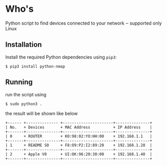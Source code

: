 # Who's

Python script to find devices connected to your network ‒ supported only Linux

## Installation

Install the required Python dependencies using ```pip3```:

```
$ pip3 install python-nmap
```

## Running

run the script using

```
$ sudo python3 .
```

the result will be shown like below

```
+------ +-------------- +----------------------+---------------+
| No.   + Devices       + MAC Address          + IP Address    |
+-------+---------------+----------------------+---------------+
| 0     + ROUTER        + KO:98:02:YO:HH:00    + 192.168.1.1   |
+-------+---------------+----------------------+---------------+
| 1     + README S0     + F8:O9:P2:I2:89:20    + 192.168.1.20  |
+-------+---------------+----------------------+---------------+
| 2     + Apple V0      + UI:OK:96:20:30:00    + 192.168.1.40  |
+-------+---------------+----------------------+---------------+
```